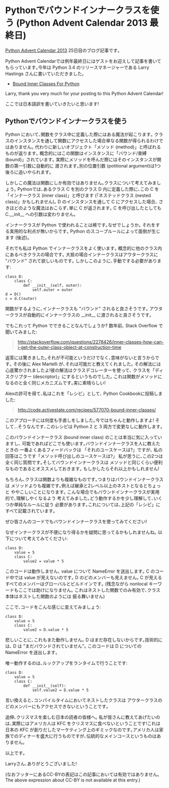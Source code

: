 Pythonでバウンドインナークラスを使う (Python Advent Calendar 2013 最終日)
=========================================================================

[Python Advent Calendar 2013](http://www.adventar.org/calendars/166)
25日目のブログ記事です｡

Python Advent
Calendarでは例年最終日にはゲストをお迎えして記事を書いてもらっています｡今年は
Python 3.4 のリリースマネージャーである Larry Hastings
さんに書いていただきました｡

-   [Bound Inner Classes For
    Python](http://momentaryfascinations.com/programming/bound.inner.classes.for.python.html)

Larry, thank you very much for your posting to this Python Advent
Calendar!

ここでは日本語訳を書いていきたいと思います!

Pythonでバウンドインナークラスを使う
------------------------------------

Python において､関数をクラス中に定義した際にはある魔法が起こります｡
クラスのインスタンスを通して関数にアクセスした場合単なる関数が得られるわけではありません｡
代わりに新しいオブジェクト「メソッド (method)」と呼ばれるものが返ります｡
概念的にはこの関数はインスタンスに「バウンド/束縛 (bound)」されています｡
実際にメソッドを呼んだ際にはそのインスタンスが関数の第一引数に自動的に
渡されます｡別の位置引数 (potitional argument)は1つ後ろに追いやられます｡

しかしこの魔法は関数にしか有効ではありません｡クラスについて考えてみましょう｡
Pythonでは､あるクラス C を別のクラス D 内に定義した際に､この C を
「インナークラス (inner class)」と呼びます (「ネステッドクラス (nested
class)」かもしれません)｡ D のインスタンスを通して C にアクセスした場合､
さきほどのような魔法はおこらず､単に C が返されます｡ C
を呼び出したとしても C.\_\_init\_\_ への引数は変わりません｡

インナークラスが Python で使われることは稀です｡なぜでしょうか｡
それをする実用的な利点が無いからです｡ Python
のスコープルールによって面倒が生じます (後述)｡

それでも私は Python でインナークラスをよく使います｡
概念的に他のクラス内にあるべきクラスの場合です｡
大抵の場合インナークラスはアウタークラスに "バウンド"
されて欲しいものです｡ しかしこのように､手動でする必要があります:

``` {.sourceCode .python}
class D:
    class C:
        def __init__(self, outer):
            self.outer = outer
d = D()
c = d.C(outer)
```

関数がするように､インナークラスも "バウンド" されると良さそうです｡
アウタークラスが自動的にインナークラスの \_\_init\_\_
に渡されると良さそうです｡

でもこれって Python でできることなんでしょうか? 数年前､ Stack Overflow
で聞いてみました:

> <http://stackoverflow.com/questions/2278426/inner-classes-how-can-i-get-the-outer-class-object-at-construction-time>

返答には驚きました｡それが不可能というだけでなく､意味がないと言うからです｡
その後に Alex Martelli が､それは可能だと教えてくれました｡
その解法には心底驚かされましたよ!彼の解法はクラスデコレーターを使って､
クラスを「ディスクリプター (descriptor)」にするというものでした｡
これは関数がメソッドになるのと全く同じメカニズムです｡実に素晴らしい!

Alexの許可を得て､私はこれを「レシピ」として､ Python
Cookbookに投稿しました:

> <http://code.activestate.com/recipes/577070-bound-inner-classes/>

このアプローチには何度も手直しをしました｡今ではちゃんと動作しますよ!
そして...そうなんです､このレシピは Python 2 と 3
両方で変更なしに動作します｡

このバウンドインナークラス (bound inner class)
のことは本当に気に入っていますし､
可能であればどこでも使います｡バウンドインナークラスを人に教えたときの
一番よくあるフィードバックは 「それのユースケースは?」ですが､
私の回答はこうです「メソッド呼び出しのユースケースは?」
私が思うに､この2つは全く同じ質問です｡そしてバウンドインナークラスは
メソッドと同じくらい便利なものであるとオススメしておきます｡
もしかしたらそれ以上かもしれません!

もちろん､クラスは関数よりも複雑なものです｡つまりはバウンドインナークラスは
メソッドよりも複雑です｡例えば継承と2レベル以上のネストとなるとちょっと
ややこしいことになります｡
こんな場合でもバウンドインナークラスが実用的で､理解しやくなるよう
考えてみました｡どう動作するかを少し理解して､いくつか単純なルールに従う
必要があります｡これについては､上記の「レシピ」にすべて記載されています｡

ぜひ皆さんのコードでもバウンドインナークラスを使ってみてください!

なぜインナークラスが不便になり得るかを疑問に思ってるかもしれませんね｡
以下について考えてみてください:

``` {.sourceCode .python}
class D:
    value = 5
    class C:
        value2 = value * 5
```

このコードは動作しません､ value について NameError を送出します｡ C
のコード中では value が見えないのです｡ D のどのメンバーも見えません｡ C
が見えるすべてのメンバーはグローバルとビルドインです｡ (残念ながら
nonlocal キーワードもここでは助けになりません｡
これはネストした関数でのみ有効で､クラス本体はネストした関数のようには
振る舞いません)

ここで､コードをこんな感じに変えてみましょう:

``` {.sourceCode .python}
class D:
    value = 5
    class C:
        value2 = D.value * 5
```

悲しいことに､これもまた動作しません｡ D
はまだ存在しないからです｡技術的には､ D は "まだバウンドされていません"｡
このコードは D についての NameError を送出します｡

唯一動作するのは､ルックアップをランタイムで行うことです:

``` {.sourceCode .python}
class D:
    value = 5
    class C:
        def __init__(self):
            self.value2 = D.value * 5
```

言い換えると､コンパイルタイムにおいてネストしたクラスは
アウタークラスのどのメンバーにもアクセスできないということです｡

追伸､クリスマスを楽しむ日本の読者の皆様へ｡
私が皆さんに教えてあげたいのは､実際にはアメリカ人は KFC
をクリスマスに食べないということです!これは日本の KFC
が創りだしたマーケティング上のギミックなのです｡アメリカ人は家族でのディナーを盛大に行うものですが､伝統的なメインコースというものはありません｡

以上です｡

Larryさん､ありがとうございました!

(なおフッターにあるCC-BYの表記はこの記事においては有効ではありません｡
The above expression about CC-BY is not available at this entry.)

